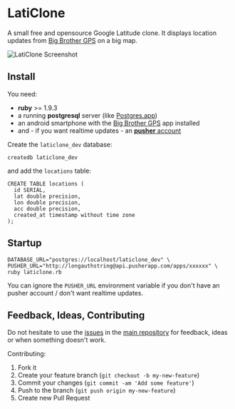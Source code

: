 LatiClone
==============

A small free and opensource Google Latitude clone. It displays location updates from [Big Brother GPS](http://bk.gnarf.org/creativity/bigbrothergps/) on a big map.

![LatiClone Screenshot](http://i.imgur.com/P4uk5oi.png)

## Install

You need:
* **ruby** >= 1.9.3
* a running **postgresql** server (like [Postgres.app](http://postgresapp.com))
* an android smartphone with the [Big Brother GPS](http://bk.gnarf.org/creativity/bigbrothergps/) app installed
* and - if you want realtime updates - an [**pusher** account](http://pusher.com)

Create the `laticlone_dev` database:

    createdb laticlone_dev

and add the `locations` table:

    CREATE TABLE locations (
      id SERIAL,
      lat double precision,
      lon double precision,
      acc double precision,
      created_at timestamp without time zone
    );

## Startup

    DATABASE_URL="postgres://localhost/laticlone_dev" \
    PUSHER_URL="http://longauthstring@api.pusherapp.com/apps/xxxxxx" \
    ruby laticlone.rb

You can ignore the `PUSHER_URL` environment variable if you don't have an pusher account / don't want realtime updates.

## Feedback, Ideas, Contributing

Do not hesitate to use the [issues](https://github.com/robbi5/laticlone/issues) in the [main repository](https://github.com/robbi5/laticlone) for feedback, ideas or when something doesn't work.

Contributing:

1. Fork it
2. Create your feature branch (`git checkout -b my-new-feature`)
3. Commit your changes (`git commit -am 'Add some feature'`)
4. Push to the branch (`git push origin my-new-feature`)
5. Create new Pull Request
